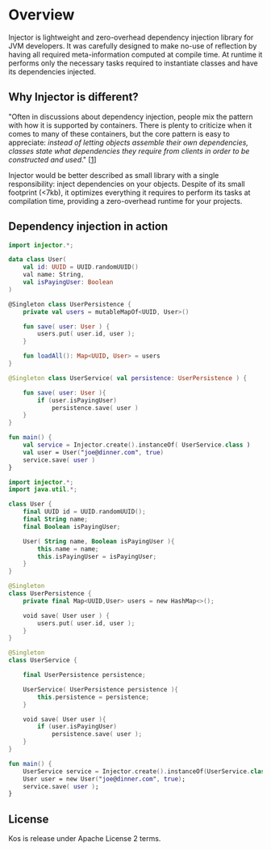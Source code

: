 # Overview
Injector is lightweight and zero-overhead dependency injection library for JVM developers.
It was carefully designed to make no-use of reflection by having all required meta-information
computed at compile time. At runtime it performs only the necessary tasks required to instantiate
classes and have its dependencies injected.

## Why Injector is different?
"Often in discussions about dependency injection, people mix the pattern with how it is
supported by containers. There is plenty to criticize when it comes to many of these containers,
but the core pattern is easy to appreciate: _instead of letting objects assemble their own
dependencies, classes state what dependencies they require from clients in order to be
constructed and used_."
[[1](https://engineering.snagajob.com/dont-like-dependency-injection-898de93dc8d3#a541)]

Injector would be better described as small library with a single responsibility: inject
dependencies on your objects. Despite of its small footprint (<7kb), it optimizes everything
it requires to perform its tasks at compilation time, providing a zero-overhead runtime
for your projects.

## Dependency injection in action
```kotlin tab="Kotlin"
import injector.*;

data class User(
    val id: UUID = UUID.randomUUID()
    val name: String,
    val isPayingUser: Boolean
)

@Singleton class UserPersistence {
    private val users = mutableMapOf<UUID, User>()

    fun save( user: User ) {
        users.put( user.id, user );
    }

    fun loadAll(): Map<UUID, User> = users
}

@Singleton class UserService( val persistence: UserPersistence ) {

    fun save( user: User ){
        if (user.isPayingUser)
            persistence.save( user )
    }
}

fun main() {
    val service = Injector.create().instanceOf( UserService.class )
    val user = User("joe@dinner.com", true)
    service.save( user )
}
```

```kotlin tab="Java"
import injector.*;
import java.util.*;

class User {
    final UUID id = UUID.randomUUID();
    final String name;
    final Boolean isPayingUser;

    User( String name, Boolean isPayingUser ){
        this.name = name;
        this.isPayingUser = isPayingUser;
    }
}

@Singleton
class UserPersistence {
    private final Map<UUID,User> users = new HashMap<>();

    void save( User user ) {
        users.put( user.id, user );
    }
}

@Singleton
class UserService {

    final UserPersistence persistence;

    UserService( UserPersistence persistence ){
        this.persistence = persistence;
    }

    void save( User user ){
        if (user.isPayingUser)
            persistence.save( user );
    }
}

fun main() {
    UserService service = Injector.create().instanceOf(UserService.class);
    User user = new User("joe@dinner.com", true);
    service.save( user );
}
```


## License
Kos is release under Apache License 2 terms.
